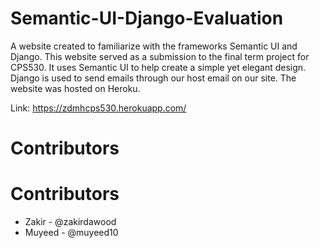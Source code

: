 # Semantic-UI-Django-Evaluation
A website created to familiarize with the frameworks Semantic UI and Django. This website served as a submission to the final term project for CPS530. It uses Semantic UI to help create a simple yet elegant design. Django is used to send emails through our host email on our site. The website was hosted on Heroku.

Link: https://zdmhcps530.herokuapp.com/

# Contributors
# Contributors 
<ul>
  <li>Zakir - @zakirdawood</li>
  <li>Muyeed - @muyeed10</li>
</ul>
